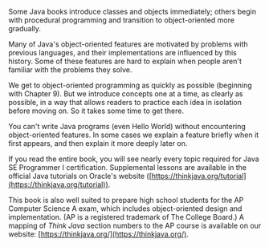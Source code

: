 Some Java books introduce classes and objects immediately; others begin with procedural programming and transition to object-oriented more gradually.

Many of Java's object-oriented features are motivated by problems with previous languages, and their implementations are influenced by this history. Some of these features are hard to explain when people aren't familiar with the problems they solve.

We get to object-oriented programming as quickly as possible (beginning with Chapter 9). But we introduce concepts one at a time, as clearly as possible, in a way that allows readers to practice each idea in isolation before moving on. So it takes some time to get there.

You can't write Java programs (even Hello World) without encountering object-oriented features. In some cases we explain a feature briefly when it first appears, and then explain it more deeply later on.

If you read the entire book, you will see nearly every topic required for Java SE Programmer I certification. Supplemental lessons are available in the official Java tutorials on Oracle's website ([https://thinkjava.org/tutorial](https://thinkjava.org/tutorial)).

This book is also well suited to prepare high school students for the AP Computer Science A exam, which includes object-oriented design and implementation. (AP is a registered trademark of The College Board.) A mapping of *Think Java* section numbers to the AP course is available on our website: [https://thinkjava.org/](https://thinkjava.org/).